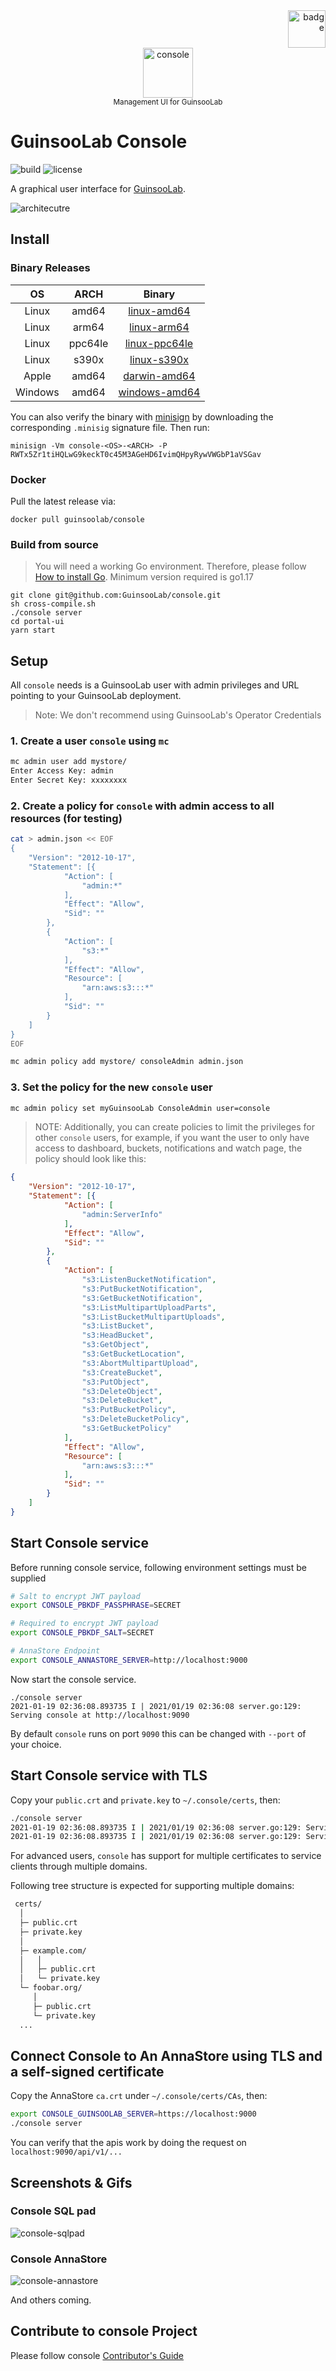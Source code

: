 <div align="right">
    <img src="assets/guinsoolab-badge.png" width="60" alt="badge">
    <br />
</div>
<div align="center">
   <img src="assets/guinsoolab-console.svg" width="80" alt="console"/>
   <br/>
   <small>Management UI for GuinsooLab</small>
</div>


# GuinsooLab Console

![build](https://github.com/minio/console/workflows/Go/badge.svg) ![license](https://img.shields.io/badge/license-AGPL%20V3-blue)

A graphical user interface for [GuinsooLab](https://guinsoolab.github.io/glab/).

![architecutre](assets/gdp-new.svg)

## Install

### Binary Releases

| OS      | ARCH    | Binary                                                         |
|:-------:|:-------:|:-----------------------------------------------------:|
| Linux   | amd64   | [linux-amd64](https://ciusji.gitbook.io/guinsoolab/)         |
| Linux   | arm64   | [linux-arm64](https://ciusji.gitbook.io/guinsoolab/)         |
| Linux   | ppc64le | [linux-ppc64le](https://ciusji.gitbook.io/guinsoolab/)     |
| Linux   | s390x   | [linux-s390x](https://ciusji.gitbook.io/guinsoolab/)         |
| Apple   | amd64   | [darwin-amd64](https://ciusji.gitbook.io/guinsoolab/)       |
| Windows | amd64   | [windows-amd64](https://ciusji.gitbook.io/guinsoolab/) |

You can also verify the binary with [minisign](https://jedisct1.github.io/minisign/) by downloading the corresponding `.minisig` signature file. Then run:
```
minisign -Vm console-<OS>-<ARCH> -P RWTx5Zr1tiHQLwG9keckT0c45M3AGeHD6IvimQHpyRywVWGbP1aVSGav
```

### Docker

Pull the latest release via:
```
docker pull guinsoolab/console
```

### Build from source
> You will need a working Go environment. Therefore, please follow [How to install Go](https://golang.org/doc/install).
> Minimum version required is go1.17

```
git clone git@github.com:GuinsooLab/console.git
sh cross-compile.sh
./console server
cd portal-ui
yarn start
```

## Setup

All `console` needs is a GuinsooLab user with admin privileges and URL pointing to your GuinsooLab deployment.

> Note: We don't recommend using GuinsooLab's Operator Credentials

### 1. Create a user `console` using `mc`

```bash
mc admin user add mystore/
Enter Access Key: admin
Enter Secret Key: xxxxxxxx
```

### 2. Create a policy for `console` with admin access to all resources (for testing)

```sh
cat > admin.json << EOF
{
	"Version": "2012-10-17",
	"Statement": [{
			"Action": [
				"admin:*"
			],
			"Effect": "Allow",
			"Sid": ""
		},
		{
			"Action": [
                "s3:*"
			],
			"Effect": "Allow",
			"Resource": [
				"arn:aws:s3:::*"
			],
			"Sid": ""
		}
	]
}
EOF
```

```sh
mc admin policy add mystore/ consoleAdmin admin.json
```

### 3. Set the policy for the new `console` user

```sh
mc admin policy set myGuinsooLab ConsoleAdmin user=console
```

> NOTE: Additionally, you can create policies to limit the privileges for other `console` users, for example, if you want the user to only have access to dashboard, buckets, notifications and watch page, the policy should look like this:

```json
{
	"Version": "2012-10-17",
	"Statement": [{
			"Action": [
				"admin:ServerInfo"
			],
			"Effect": "Allow",
			"Sid": ""
		},
		{
			"Action": [
				"s3:ListenBucketNotification",
				"s3:PutBucketNotification",
				"s3:GetBucketNotification",
				"s3:ListMultipartUploadParts",
				"s3:ListBucketMultipartUploads",
				"s3:ListBucket",
				"s3:HeadBucket",
				"s3:GetObject",
				"s3:GetBucketLocation",
				"s3:AbortMultipartUpload",
				"s3:CreateBucket",
				"s3:PutObject",
				"s3:DeleteObject",
				"s3:DeleteBucket",
				"s3:PutBucketPolicy",
				"s3:DeleteBucketPolicy",
				"s3:GetBucketPolicy"
			],
			"Effect": "Allow",
			"Resource": [
				"arn:aws:s3:::*"
			],
			"Sid": ""
		}
	]
}
```

## Start Console service

Before running console service, following environment settings must be supplied
```sh
# Salt to encrypt JWT payload
export CONSOLE_PBKDF_PASSPHRASE=SECRET

# Required to encrypt JWT payload
export CONSOLE_PBKDF_SALT=SECRET

# AnnaStore Endpoint
export CONSOLE_ANNASTORE_SERVER=http://localhost:9000
```

Now start the console service.
```
./console server
2021-01-19 02:36:08.893735 I | 2021/01/19 02:36:08 server.go:129: Serving console at http://localhost:9090
```

By default `console` runs on port `9090` this can be changed with `--port` of your choice.

## Start Console service with TLS

Copy your `public.crt` and `private.key` to `~/.console/certs`, then:

```sh
./console server
2021-01-19 02:36:08.893735 I | 2021/01/19 02:36:08 server.go:129: Serving console at http://[::]:9090
2021-01-19 02:36:08.893735 I | 2021/01/19 02:36:08 server.go:129: Serving console at https://[::]:9443
```

For advanced users, `console` has support for multiple certificates to service clients through multiple domains.

Following tree structure is expected for supporting multiple domains:
```sh
 certs/
  │
  ├─ public.crt
  ├─ private.key
  │
  ├─ example.com/
  │   │
  │   ├─ public.crt
  │   └─ private.key
  └─ foobar.org/
     │
     ├─ public.crt
     └─ private.key
  ...

```

## Connect Console to An AnnaStore using TLS and a self-signed certificate

Copy the AnnaStore `ca.crt` under `~/.console/certs/CAs`, then:

```sh
export CONSOLE_GUINSOOLAB_SERVER=https://localhost:9000
./console server
```

You can verify that the apis work by doing the request on `localhost:9090/api/v1/...`

## Screenshots & Gifs

### Console SQL pad

![console-sqlpad](assets/console-sqlpad.png)

### Console AnnaStore

![console-annastore](assets/cnosole-annastore.png)

And others coming.

## Contribute to console Project
Please follow console [Contributor's Guide](https://ciusji.gitbook.io/guinsoolab/appendix/contribution)


